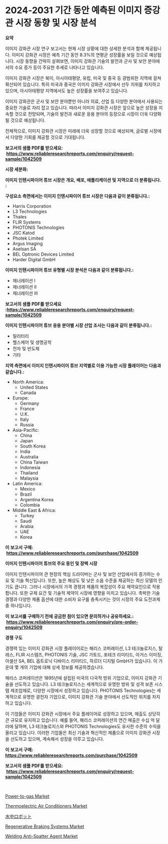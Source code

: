 <p><h1>2024-2031 기간 동안 예측된 이미지 증강관 시장 동향 및 시장 분석</h1></p><p><strong>요약</strong></p>
<p><p>이미지 강화관 시장 연구 보고서는 현재 시장 상황에 대한 상세한 분석과 함께 제공됩니다. 이미지 강화관 시장은 예측 기간 동안 8.3%의 연평균 성장률을 보일 것으로 예상됩니다. 시장 동향을 간략히 살펴보면, 이미지 강화관 기술의 발전과 군사 및 보안 분야에서의 수요 증가 등이 주요한 추세로 나타나고 있습니다.</p><p>이미지 강화관 시장은 북미, 아시아태평양, 유럽, 미국 및 중국 등 광범위한 지역에 걸쳐 확산되어 있습니다. 특히 미국과 중국은 이미지 강화관 시장에서 선두 지위를 차지하고 있으며, 아시아태평양 지역에서도 높은 성장률을 보여주고 있습니다.</p><p>이미지 강화관은 군사 및 보안 분야뿐만 아니라 의료, 산업 등 다양한 분야에서 사용되는 중요한 기술로 자리 잡고 있습니다. 따라서 이미지 강화관 시장은 앞으로 높은 성장을 지속할 것으로 전망되며, 기술의 발전과 새로운 응용 분야의 등장으로 시장이 더욱 다양화될 것으로 예상됩니다.</p><p>전체적으로, 이미지 강화관 시장은 미래에 더욱 성장할 것으로 예상되며, 글로벌 시장에서 다양한 기회를 제공할 것으로 기대됩니다.</p></p>
<p><strong>보고서의 샘플 PDF를 받으세요: &nbsp;<a href="https://www.reliableresearchreports.com/enquiry/request-sample/1042509">https://www.reliableresearchreports.com/enquiry/request-sample/1042509</a></strong></p>
<p><strong>시장 세분화:</strong></p>
<p><strong> 이미지 인텐시파이어 튜브 시장은 개요, 배포, 애플리케이션 및 지역으로 더 분류됩니다. :</strong></p>
<p><strong>구성요소 측면에서는 이미지 인텐시파이어 튜브 시장은 다음과 같이 분류됩니다.:</strong></p>
<p><ul><li>Harris Corporation</li><li>L3 Technologies</li><li>Thales</li><li>FLIR Systems</li><li>PHOTONIS Technologies</li><li>JSC Katod</li><li>Photek Limited</li><li>Argus Imaging</li><li>Aselsan SA</li><li>BEL Optronic Devices Limited</li><li>Harder Digital GmbH</li></ul></p>
<p><strong> 이미지 인텐시파이어 튜브 유형별 시장 분석은 다음과 같이 분류됩니다.:</strong></p>
<p><ul><li>제너레이션 I</li><li>제너레이션 II</li><li>제너레이션 III</li></ul></p>
<p><strong>보고서의 샘플 PDF를 받으세요 :<a href="https://www.reliableresearchreports.com/enquiry/request-sample/1042509">https://www.reliableresearchreports.com/enquiry/request-sample/1042509</a></strong></p>
<p><strong> 이미지 인텐시파이어 튜브 응용 분야별 시장 산업 조사는 다음과 같이 분류됩니다.:</strong></p>
<p><ul><li>밀리터리</li><li>헬스케어 및 생명공학</li><li>전자 및 반도체</li><li>기타</li></ul></p>
<p><strong>지역 측면에서 이미지 인텐시파이어 튜브 지역별로 이용 가능한 시장 플레이어는 다음과 같습니다.:</strong></p>
<p><ul>
    <li>
        North America:
        <ul>
            <li>United States</li>
            <li>Canada</li>
        </ul>
    </li>
    <li>
        Europe:
        <ul>
            <li>Germany</li>
            <li>France</li>
            <li>U.K.</li>
            <li>Italy</li>
            <li>Russia</li>
        </ul>
    </li>
    <li>
        Asia-Pacific:
        <ul>
            <li>China</li>
            <li>Japan</li>
            <li>South Korea</li>
            <li>India</li>
            <li>Australia</li>
            <li>China Taiwan</li>
            <li>Indonesia</li>
            <li>Thailand</li>
            <li>Malaysia</li>
        </ul>
    </li>
    <li>
        Latin America:
        <ul>
            <li>Mexico</li>
            <li>Brazil</li>
            <li>Argentina Korea</li>
            <li>Colombia</li>
        </ul>
    </li>
    <li>
        Middle East & Africa:
        <ul>
            <li>Turkey</li>
            <li>Saudi</li>
            <li>Arabia</li>
            <li>UAE</li>
            <li>Korea</li>
        </ul>
    </li>
    </ul></p>
<p><strong>이 보고서 구매: &nbsp;<a href="https://www.reliableresearchreports.com/purchase/1042509">https://www.reliableresearchreports.com/purchase/1042509</a></strong></p>
<p><strong>이미지 인텐시파이어 튜브의 주요 동인 및 장벽 시장</strong></p>
<p><p>이미지 인텐시파이어 관 현장의 핵심 드라이버는 군사 및 보안 산업에서의 증가하는 수요 및 기술 혁신입니다. 또한, 높은 해상도 및 낮은 소음 수준을 제공하는 최신 모델의 인기도 큽니다. 그러나 시장에서의 가격 경쟁과 제품의 복잡성이 주요 제약요인으로 작용합니다. 또한 규제 요건 및 기술적 제약이 시장에 영향을 미치고 있습니다. 촉박한 기술 경쟁과 다양한 제품 옵션에 대한 소비자 요구를 충족시키는 것이 시장의 주요 도전과제 중 하나입니다.</p></p>
<p><strong>이 보고서를 구매하기 전에 궁금한 점이 있으면 문의하거나 공유하세요.: &nbsp;<a href="https://www.reliableresearchreports.com/enquiry/pre-order-enquiry/1042509">https://www.reliableresearchreports.com/enquiry/pre-order-enquiry/1042509</a></strong></p>
<p><strong>경쟁 구도</strong></p>
<p><p>경쟁력 있는 이미지 강화관 시장 플레이어로는 해리스 코퍼레이션, L3 테크놀로지스, 탈레스, FLIR 시스템즈, PHOTONIS 기술, JSC 가토드, 포테크 리미티드, 아거스 이미징, 아셀산 SA, BEL 옵트로닉 디바이스 리미티드, 하르더 디지털 GmbH가 있습니다. 이 가운데 몇 개의 기업에 대해 상세 정보를 제공하겠습니다.</p><p>해리스 코퍼레이션은 1895년에 설립된 미국의 다국적 방위 기업으로, 이미지 강화관 기술을 선도하고 있습니다. L3 테크놀로지스는 세계적으로 유명한 방위 및 성격 보존 시스템 제조업체로, 다양한 시장에서 성장하고 있습니다. PHOTONIS Technologies는 세계적으로 유명한 광전자 기업으로, 이미지 강화관 기술 분야에서 선도적인 위치를 차지하고 있습니다.</p><p>이 기업들은 이미지 강화관 시장에서 주요 플레이어로 성장하고 있으며, 매출도 상당히 큰 규모로 유지하고 있습니다. 예를 들어, 해리스 코퍼레이션의 연간 매출은 수십 억 달러에 달하며, L3 테크놀로지스와 PHOTONIS Technologies도 유사한 수준의 수익을 올리고 있습니다. 이러한 기업들은 최신 기술과 혁신적인 제품으로 이미지 강화관 시장을 선도하고 있으며, 계속해서 성장을 이루고 있습니다.</p></p>
<p><strong>이 보고서 구매: &nbsp; <a href="https://www.reliableresearchreports.com/purchase/1042509">https://www.reliableresearchreports.com/purchase/1042509</a></strong></p>
<p><strong>보고서의 샘플 PDF를 받으세요: &nbsp;<a href="https://www.reliableresearchreports.com/enquiry/request-sample/1042509">https://www.reliableresearchreports.com/enquiry/request-sample/1042509</a></strong><strong></strong></p>
<p>&nbsp;</p>
<p><p><a href="https://issuu.com/reportprime-2/docs/power-to-gas-market-size-2030.pptx">Power-to-gas Market</a></p><p><a href="https://github.com/timeliteaut/Market-Research-Report-List-1/blob/main/thermoelectric-air-conditioners-market.md">Thermoelectric Air Conditioners Market</a></p><p><a href="https://github.com/lababdou/Market-Research-Report-List-3/blob/main/92766953878.md">水中ロボット</a></p><p><a href="https://view.publitas.com/reportprime-1/regenerative-braking-systems-market-provides-a-comprehensive-analysis-including-a-macro-overview-of-the-market-as-well-as-micro-details-such-as-market-size-and-competitive-landscape/">Regenerative Braking Systems Market</a></p><p><a href="https://issuu.com/reportprime-2/docs/welding-anti-spatter-agent-market-size-2030.pptx">Welding Anti-Spatter Agent Market</a></p></p>